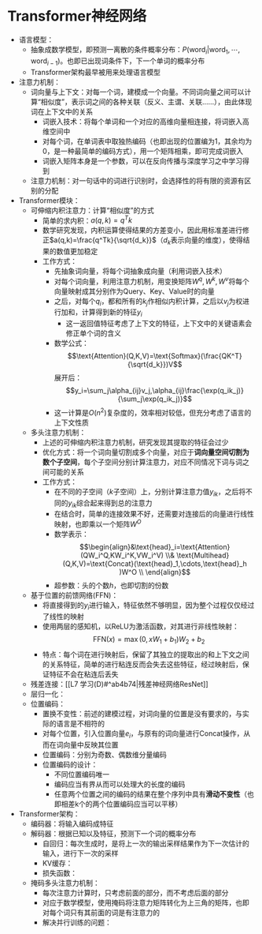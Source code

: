 # Transformer神经网络
- 语言模型：
	- 抽象成数学模型，即预测一离散的条件概率分布：$P(\text{word}_i|\text{word}_1,\cdots,\text{word}_{i-1})$。也即已出现词条件下，下一个单词的概率分布
	- Transformer架构最早被用来处理语言模型
- 注意力机制：
	- 词向量与上下文：对每一个词，建模成一个向量。不同词向量之间可以计算“相似度”，表示词之间的各种关联（反义、主谓、关联……），由此体现词在上下文中的关系
		- 词嵌入技术：将每个单词和一个对应的高维向量相连接，将词嵌入高维空间中
		- 对每个词，在单词表中取独热编码（也即出现的位置编为1，其余均为0，是一种最简单的编码方式），用一个矩阵相乘，即可完成词嵌入
		- 词嵌入矩阵本身是一个参数，可以在反向传播与深度学习之中学习得到
	- 注意力机制：对一句话中的词进行识别时，会选择性的将有限的资源有区别的分配
- Transformer模块：
	- 可伸缩内积注意力：计算“相似度”的方式
		- 简单的求内积：$a(q,k)=q^Tk$
		- 数学研究发现，内积运算使得结果的方差变小，因此用标准差进行修正$a(q,k)=\frac{q^Tk}{\sqrt{d_k}}$（$d_k$表示向量的维度），使得结果的数值更加稳定
		- 工作方式：
			- 先抽象词向量，将每个词抽象成向量（利用词嵌入技术）
			- 对每个词向量，利用注意力机制，用变换矩阵$W^q,W^k,W^v$将每个向量映射成其分别作为Query、Key、Value时的向量
			- 之后，对每个$q_i$，都和所有的$k_j$作相似内积计算，之后以$v_j$为权进行加和，计算得到新的特征$y_i$
				- 这一返回值特征考虑了上下文的特征，上下文中的关键语素会修正单个词的含义
			- 数学公式：$$\text{Attention}(Q,K,V)=\text{Softmax}(\frac{QK^T}{\sqrt{d_k}})V$$展开后：$$y_i=\sum_j\alpha_{ij}v_j,\alpha_{ij}\frac{\exp(q_ik_j)}{\sum_j\exp(q_ik_j)}$$
			- 这一计算是$O(n^2)$复杂度的，效率相对较低，但充分考虑了语言的上下文性质
	- 多头注意力机制：
		- 上述的可伸缩内积注意力机制，研究发现其提取的特征会过少
		- 优化方式：将一个词向量切割成多个向量，对应于**词向量空间切割为数个子空间**，每个子空间分别计算注意力，对应不同情况下词与词之间可能的关系
		- 工作方式：
			- 在不同的子空间（$k$子空间）上，分别计算注意力值$y_{ik}$，之后将不同的$y_{ik}$综合起来得到总的注意力
			- 在结合时，简单的连接效果不好，还需要对连接后的向量进行线性映射，也即乘以一个矩阵$W^O$
			- 数学表示：$$\begin{align}&\text{head}_i=\text{Attention}(QW_i^Q,KW_i^K,VW_i^V) \\&  \text{Multihead}(Q,K,V)=\text{Concat}(\text{head}_1,\cdots,\text{head}_h )W^O \\ \end{align}$$
			- 超参数：头的个数$h$，也即切割的份数
	- 基于位置的前馈网络(FFN)：
		- 将直接得到的$y_i$进行输入，特征依然不够明显，因为整个过程仅仅经过了线性的映射
		- 使用两层的感知机，以ReLU为激活函数，对其进行非线性映射：$$\text{FFN}(x)=\max(0,xW_1+b_1)W_2+b_2$$
		- 特点：每个词在进行映射后，保留了其独立的提取出的和上下文之间的关系特征，简单的进行粘连反而会失去这些特征，经过映射后，保证特征不会在粘连后丢失
	- 残差连接：[[L7 学习(D)#^ab4b74|残差神经网络ResNet]]
	- 层归一化：
	- 位置编码：
		- 置换不变性：前述的建模过程，对词向量的位置是没有要求的，与实际的语言是不相符的
		- 对每个位置，引入位置向量$e_i$，与原有的词向量进行Concat操作，从而在词向量中反映其位置
		- 位置编码：分别为奇数、偶数维分量编码
		- 位置编码的设计：
			- 不同位置编码唯一
			- 编码应当有界从而可以处理大的长度的编码
			- 任意两个位置之间的编码的结果在整个序列中具有**滑动不变性**（也即相差k个的两个位置编码应当可以平移）
- Transformer架构：
	- 编码器：将输入编码成特征
	- 解码器：根据已知以及特征，预测下一个词的概率分布
		- 自回归：每次生成时，是将上一次的输出采样结果作为下一次估计的输入，进行下一次的采样
		- KV缓存：
		- 损失函数：
	- 掩码多头注意力机制：
		- 每次注意力计算时，只考虑前面的部分，而不考虑后面的部分
		- 对应于数学模型，使用掩码将注意力矩阵转化为上三角的矩阵，也即对每个词只有其前面的词是有注意力的
		- 解决并行训练的问题：